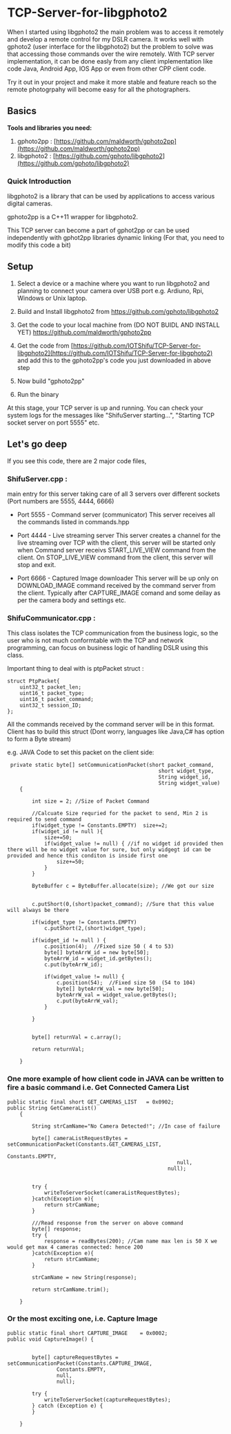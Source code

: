
# TCP-Server-for-libgphoto2

  When I started using libgphoto2 the main problem was to access it remotely and develop a remote control for my DSLR camera. It works well with gphoto2 (user interface for the libgphoto2) but the problem to solve was that accessing those commands over the wire remotely. With TCP server implementation, it can be done easly from any client implementation like code Java, Android App, IOS App or even from other CPP client code.

Try it out in your project and make it more stable and feature reach so the remote photogrpahy will become easy for all the photographers.


## Basics

**Tools and libraries you need:**
1) gphoto2pp :   [https://github.com/maldworth/gphoto2pp](https://github.com/maldworth/gphoto2pp)
2) libgphoto2 :  [https://github.com/gphoto/libgphoto2](https://github.com/gphoto/libgphoto2)

### Quick Introduction 
libgphoto2 is a library that can be used by applications to access various digital cameras.

gphoto2pp is a C++11 wrapper for libgphoto2.

This TCP server can become a part of gphot2pp or can be used independently with gphot2pp libraries dynamic linking (For that, you need to modify this code a bit)

## Setup

1) Select a device or a machine where you want to run libgphoto2 and planning to connect your camera over USB port e.g. Ardiuno, Rpi, Windows or Unix laptop.

2) Build and Install libgphoto2 from https://github.com/gphoto/libgphoto2

3) Get the code to your local machine from (DO NOT BUIDL AND INSTALL YET) https://github.com/maldworth/gphoto2pp

4) Get the code from [https://github.com/IOTShifu/TCP-Server-for-libgphoto2](https://github.com/IOTShifu/TCP-Server-for-libgphoto2) and add this to the gphoto2pp's code you just downloaded in above step

5) Now build "gphoto2pp"

6) Run the binary

At this stage, your TCP server is up and running. You can check your system logs for the messages like "ShifuServer starting...", "Starting TCP socket server on port 5555" etc.

## Let's go deep

If you see this code, there are 2 major code files, 
### ShifuServer.cpp :   
main entry for this server taking care of all 3 servers over different sockets (Port numbers are 5555, 4444, 6666)
* Port 5555 -  Command server (communicator)
This server receives all the commands listed in commands.hpp

* Port 4444 -  Live streaming server 
This server creates a channel for the live streaming over TCP with the client, this server will be started only when Command server receivs START_LIVE_VIEW command from the client.
On STOP_LIVE_VIEW command from the client, this server will stop and exit.

* Port 6666 - Captured Image downloader
This server will be up only on DOWNLOAD_IMAGE command received by the command server from the client. Typically after CAPTURE_IMAGE comand and some deilay as per the camera body and settings etc.

### ShifuCommunicator.cpp :   
This class isolates the TCP communication from the business logic, so the user who is not much conformtable with the TCP and network programming, can focus on business logic of handling DSLR using this class.

Important thing to deal with is ptpPacket struct :
```
struct PtpPacket{
	uint32_t packet_len;
	uint16_t packet_type;
	uint16_t packet_command;
	uint32_t session_ID; 
};
```
All the commands received by the command server will be in this format. Client has to build this struct (Dont worry, languages like Java,C# has option to form a Byte stream)


e.g.  JAVA Code to set this packet on the client side:

```
 private static byte[] setCommunicationPacket(short packet_command,
                                                 short widget_type,
                                                 String widget_id,
                                                 String widget_value)
    {

        int size = 2; //Size of Packet Command

        //Calcuate Size requried for the packet to send, Min 2 is required to send command
        if(widget_type != Constants.EMPTY)  size+=2;
        if(widget_id != null ){
            size+=50;
            if(widget_value != null) { //if no widget id provided then there will be no widget value for sure, but only widgegt id can be provided and hence this conditon is inside first one
                size+=50;
            }
        }

        ByteBuffer c = ByteBuffer.allocate(size); //We got our size


        c.putShort(0,(short)packet_command); //Sure that this value will always be there

        if(widget_type != Constants.EMPTY)
            c.putShort(2,(short)widget_type);

        if(widget_id != null ) {
            c.position(4);  //Fixed size 50 ( 4 to 53)
            byte[] byteArrW_id = new byte[50];
            byteArrW_id = widget_id.getBytes();
            c.put(byteArrW_id);

            if(widget_value != null) {
                c.position(54);  //Fixed size 50  (54 to 104)
                byte[] byteArrW_val = new byte[50];
                byteArrW_val = widget_value.getBytes();
                c.put(byteArrW_val);
            }

        }


        byte[] returnVal = c.array();

        return returnVal;

    }
```

### One more example of how client code in JAVA can be written to fire a basic command i.e. Get Connected Camera List
 
```
public static final short GET_CAMERAS_LIST   = 0x0902;
public String GetCameraList()
    {

        String strCamName="No Camera Detected!"; //In case of failure

        byte[] cameraListRequestBytes = setCommunicationPacket(Constants.GET_CAMERAS_LIST,
                                                               Constants.EMPTY,
                                                       null,
                                                    null);


        try {
            writeToServerSocket(cameraListRequestBytes);
        }catch(Exception e){
            return strCamName;
        }

        ///Read response from the server on above command
        byte[] response;
        try {
            response = readBytes(200); //Cam name max len is 50 X we would get max 4 cameras connected: hence 200
        }catch(Exception e){
            return strCamName;
        }

        strCamName = new String(response);

        return strCamName.trim();

    }
```

### Or the most exciting one, i.e. Capture Image
```
public static final short CAPTURE_IMAGE    = 0x0002;
public void CaptureImage() {


        byte[] captureRequestBytes = setCommunicationPacket(Constants.CAPTURE_IMAGE,
                Constants.EMPTY,
                null,
                null);

        try {
            writeToServerSocket(captureRequestBytes);
        } catch (Exception e) {
        }

    }
```
